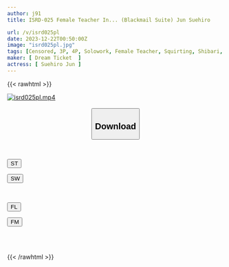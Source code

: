 ```yaml
---
author: j91
title: ISRD-025 Female Teacher In... (Blackmail Suite) Jun Suehiro

url: /v/isrd025pl
date: 2023-12-22T00:50:00Z
image: "isrd025pl.jpg"
tags: [Censored, 3P, 4P, Solowork, Female Teacher, Squirting, Shibari, Shaved, Deep Throating, Submissive Woman	]
maker: [ Dream Ticket  ]
actress: [ Suehiro Jun ]
---
```



{{< rawhtml >}}

<div class="video" data-videoid="xZXAXVzdk7sk6dO">
    <a href="javascript:;">
        <img src="/v/isrd025pl/isrd025pl.jpg" width="WIDTH" height="HEIGHT" alt="isrd025pl.mp4" loading="lazy">
    </a>
</div>

<script type="text/javascript" src="https://j91.asia/asset/on-demand-st.js"></script>

<br>
  <link rel="stylesheet" href="https://j91.asia/asset/bs5.css">
  
  <center>
  <button class="btn btn-primary" type="button" data-bs-toggle="collapse" data-bs-target=".multi-collapse" aria-expanded="false" aria-controls="multiCollapseExample1 multiCollapseExample2"><h2>Download</h2></button></center>
</p>
<div class="row">
  <div class="col">
    <div class="collapse multi-collapse" id="multiCollapseExample1">
      <div class="card card-body">
	      	      <br>
<div class="buttons">  
<p><a href="https://streamtape.to/v/xZXAXVzdk7sk6dO" target="_blank"><button class="btn-hover color-3"><i class="fa fa-download"></i> ST</button></a></p>
<p><a href="https://flaswish.com/jzsmg5rmwjln" target="_blank"><button class="btn-hover color-2"><i class="fa fa-download"></i> SW</button></a></p></div>
    </div>
  </div>
</div>
  <div class="col">
    <div class="collapse multi-collapse" id="multiCollapseExample2">
      <div class="card card-body">
	      <br>
<div class="buttons">
<p><a href="javascript:;" target="_blank"><button class="btn-hover color-9"><i class="fa fa-download"></i> FL</button></a></p>
<p><a href="javascript:;" target="_blank"><button class="btn-hover color-8"><i class="fa fa-download"></i> FM</button></a></p></div>
<br><br>
      </div>
    </div>
  </div>
</div>

{{< /rawhtml >}}